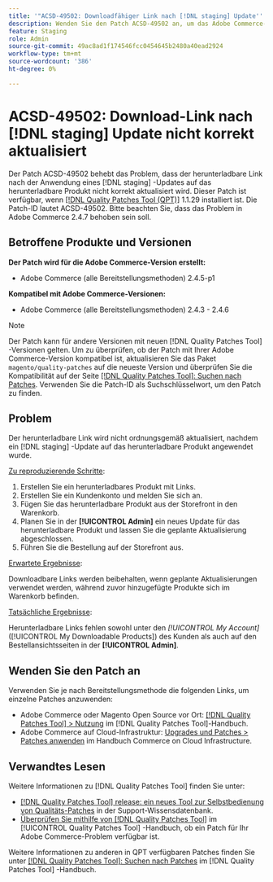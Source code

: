 ```yaml
---
title: '"ACSD-49502: Downloadfähiger Link nach [!DNL staging] Update'' nicht korrekt aktualisiert'
description: Wenden Sie den Patch ACSD-49502 an, um das Adobe Commerce-Problem zu beheben, bei dem der herunterladbare Link nicht ordnungsgemäß aktualisiert wird, nachdem ein [!DNL staging] Update auf das herunterladbare Produkt angewendet wurde.
feature: Staging
role: Admin
source-git-commit: 49ac8ad1f174546fcc0454645b2480a40ead2924
workflow-type: tm+mt
source-wordcount: '386'
ht-degree: 0%

---
```


# ACSD-49502: Download-Link nach [!DNL staging] Update nicht korrekt aktualisiert

Der Patch ACSD-49502 behebt das Problem, dass der herunterladbare Link nach der Anwendung eines [!DNL staging] -Updates auf das herunterladbare Produkt nicht korrekt aktualisiert wird. Dieser Patch ist verfügbar, wenn [[!DNL Quality Patches Tool (QPT)]](https://experienceleague.adobe.com/en/docs/commerce-knowledge-base/kb/announcements/commerce-announcements/magento-quality-patches-released-new-tool-to-self-serve-quality-patches) 1.1.29 installiert ist. Die Patch-ID lautet ACSD-49502. Bitte beachten Sie, dass das Problem in Adobe Commerce 2.4.7 behoben sein soll.

## Betroffene Produkte und Versionen

**Der Patch wird für die Adobe Commerce-Version erstellt:**

* Adobe Commerce (alle Bereitstellungsmethoden) 2.4.5-p1

**Kompatibel mit Adobe Commerce-Versionen:**

* Adobe Commerce (alle Bereitstellungsmethoden) 2.4.3 - 2.4.6

>[!NOTE]
>
>Der Patch kann für andere Versionen mit neuen [!DNL Quality Patches Tool] -Versionen gelten. Um zu überprüfen, ob der Patch mit Ihrer Adobe Commerce-Version kompatibel ist, aktualisieren Sie das Paket `magento/quality-patches` auf die neueste Version und überprüfen Sie die Kompatibilität auf der Seite [[!DNL Quality Patches Tool]: Suchen nach Patches](https://experienceleague.adobe.com/tools/commerce-quality-patches/index.html). Verwenden Sie die Patch-ID als Suchschlüsselwort, um den Patch zu finden.

## Problem

Der herunterladbare Link wird nicht ordnungsgemäß aktualisiert, nachdem ein [!DNL staging] -Update auf das herunterladbare Produkt angewendet wurde.

<u>Zu reproduzierende Schritte</u>:

1. Erstellen Sie ein herunterladbares Produkt mit Links.
1. Erstellen Sie ein Kundenkonto und melden Sie sich an.
1. Fügen Sie das herunterladbare Produkt aus der Storefront in den Warenkorb.
1. Planen Sie in der **[!UICONTROL Admin]** ein neues Update für das herunterladbare Produkt und lassen Sie die geplante Aktualisierung abgeschlossen.
1. Führen Sie die Bestellung auf der Storefront aus.

<u>Erwartete Ergebnisse</u>:

Downloadbare Links werden beibehalten, wenn geplante Aktualisierungen verwendet werden, während zuvor hinzugefügte Produkte sich im Warenkorb befinden.

<u>Tatsächliche Ergebnisse</u>:

Herunterladbare Links fehlen sowohl unter den *[!UICONTROL My Account]* ([!UICONTROL My Downloadable Products]) des Kunden als auch auf den Bestellansichtsseiten in der **[!UICONTROL Admin]**.

## Wenden Sie den Patch an

Verwenden Sie je nach Bereitstellungsmethode die folgenden Links, um einzelne Patches anzuwenden:

* Adobe Commerce oder Magento Open Source vor Ort: [[!DNL Quality Patches Tool] > Nutzung](https://experienceleague.adobe.com/docs/commerce-operations/tools/quality-patches-tool/usage.html) im [!DNL Quality Patches Tool]-Handbuch.
* Adobe Commerce auf Cloud-Infrastruktur: [Upgrades und Patches > Patches anwenden](https://experienceleague.adobe.com/docs/commerce-cloud-service/user-guide/develop/upgrade/apply-patches.html) im Handbuch Commerce on Cloud Infrastructure.

## Verwandtes Lesen

Weitere Informationen zu [!DNL Quality Patches Tool] finden Sie unter:

* [[!DNL Quality Patches Tool] release: ein neues Tool zur Selbstbedienung von Qualitäts-Patches](https://experienceleague.adobe.com/en/docs/commerce-knowledge-base/kb/announcements/commerce-announcements/magento-quality-patches-released-new-tool-to-self-serve-quality-patches) in der Support-Wissensdatenbank.
* [Überprüfen Sie mithilfe von  [!DNL Quality Patches Tool]](/help/tools/quality-patches-tool/patches-available-in-qpt/check-patch-for-magento-issue-with-magento-quality-patches.md) im [!UICONTROL Quality Patches Tool] -Handbuch, ob ein Patch für Ihr Adobe Commerce-Problem verfügbar ist.


Weitere Informationen zu anderen in QPT verfügbaren Patches finden Sie unter [[!DNL Quality Patches Tool]: Suchen nach Patches](https://experienceleague.adobe.com/tools/commerce-quality-patches/index.html) im [!DNL Quality Patches Tool] -Handbuch.
